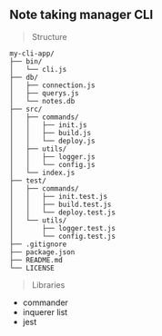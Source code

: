 Note taking manager CLI
---

>Structure
```
my-cli-app/
├── bin/
│   └── cli.js
├── db/
│   ├── connection.js
│   ├── querys.js
│   └── notes.db
├── src/
│   ├── commands/
│   │   ├── init.js
│   │   ├── build.js
│   │   └── deploy.js
│   ├── utils/
│   │   ├── logger.js
│   │   └── config.js
│   └── index.js
├── test/
│   ├── commands/
│   │   ├── init.test.js
│   │   ├── build.test.js
│   │   └── deploy.test.js
│   └── utils/
│       ├── logger.test.js
│       └── config.test.js
├── .gitignore
├── package.json
├── README.md
└── LICENSE
```

>Libraries

- commander
- inquerer list
- jest